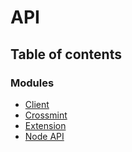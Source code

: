 # API

## Table of contents

### Modules

- [Client](modules/Client.md)
- [Crossmint](modules/Crossmint.md)
- [Extension](modules/Extension.md)
- [Node API](modules/Node_API.md)
